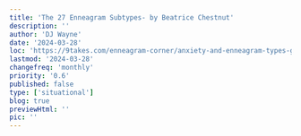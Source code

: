 ```yaml
---
title: 'The 27 Enneagram Subtypes- by Beatrice Chestnut'
description: ''
author: 'DJ Wayne'
date: '2024-03-28'
loc: 'https://9takes.com/enneagram-corner/anxiety-and-enneagram-types-guide'
lastmod: '2024-03-28'
changefreq: 'monthly'
priority: '0.6'
published: false
type: ['situational']
blog: true
previewHtml: ''
pic: ''
---
```


<!--
Famous Figure: Beatrice Chestnut
Core Concept: The 27 Enneagram Subtypes
Headline: "Discover Your Unique Enneagram Subtype: The Key to Deeper Self-Understanding"
Talking Points:

The three instinctual variants (Self-Preservation, Social, Sexual) combine with Enneagram types to create 27 distinct subtypes
Identifying your subtype provides a more nuanced understanding of your personality
How your subtype influences your behavior, relationships, and growth path -->

<!-- other ideas
The Harmonic Groups (Hornevian Groups) - Karen Horney
The Object Relations Groups - David Daniels & Virginia Price
The Three Instincts - Mario Sikora
Wings & Arrow Lines - Theodorre Donson & Kathy Hurley
Childhood Patterns & Parenting - Elizabeth Wagele
Spirituality Paths for each Type - Sandra Maitri
Instinctual Stackings - Katherine Chernick Fauvre
Communication Styles of the Types - Ginger Lapid-Bogda
The Dynamic Enneagram (Integrations & Disintegration Points) - Russ Hudson
Typing Methods & Misidentifications - Beatrice Chestnut -->
